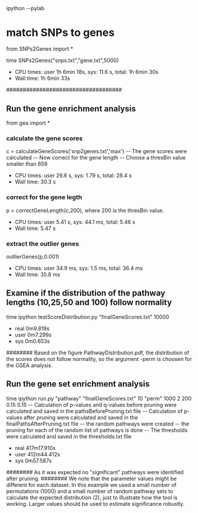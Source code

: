 
## 
ipython --pylab

# match SNPs to genes
from SNPs2Genes import *

time SNPs2Genes("snps.txt","gene.txt",5000)

- CPU times: user 1h 6min 18s, sys: 11.6 s, total: 1h 6min 30s
- Wall time: 1h 6min 33s

###################################
## Run the gene enrichment analysis

from gea import *
### calculate the gene scores
c = calculateGeneScores('snp2genes.txt','max')
	-- The gene scores were calculated
	-- Now correct for the gene length
	-- Choose a thresBin value smaller than 659

- CPU times: user 26.6 s, sys: 1.79 s, total: 28.4 s
- Wall time: 30.3 s



### correct for the gene legth
p = correctGeneLength(c,200), where 200 is the thresBin value. 

- CPU times: user 5.41 s, sys: 44.1 ms, total: 5.46 s
- Wall time: 5.47 s


### extract the outlier genes
outlierGenes(p,0.001)

- CPU times: user 34.9 ms, sys: 1.5 ms, total: 36.4 ms
- Wall time: 35.8 ms

## Examine if the distribution of the pathway lengths (10,25,50 and 100) follow normality

time ipython testScoreDistribution.py "finalGeneScores.txt" 10000

- real	0m9.819s
- user	0m7.299s
- sys	0m0.653s

######## Based on the figure PathwayDistribution.pdf, the distribution of the scores does not follow  normality, so the argument -perm is choosen for the GSEA analysis.

## Run the gene set enrichment analysis

time ipython run.py "pathway" "finalGeneScores.txt" 10 "perm" 1000 2 200 0.15 0.15
	-- Calculation of p-values and q-values before pruning were calculated and saved in the pathsBeforePruning.txt file
	-- Calculation of p-values after pruning were calculated and saved in the finalPathsAfterPruning.txt file
	-- the random pathways were created
	-- the pruning for each of the random list of pathways is done
	-- The thresholds were calculated and saved in the thresholds.txt file

- real    417m17.910s
- user    412m44.412s
- sys     0m57.587s

######## As it was expected no "significant" pathways were identified after pruning.
######## We note that the parameter values might be different for each dataset. In this example we used a small number of permutations (1000) and a small number of random pathway sets to calculate the expected distribution (2), just to illustrate how the tool is working. Larger values should be used to estimate significance robustly. 

